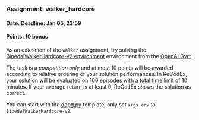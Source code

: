 ### Assignment: walker_hardcore
#### Date: Deadline: Jan 05, 23:59
#### Points: 10 bonus

As an extesnion of the `walker` assignment, try solving the
[BipedalWalkerHardcore-v2 environment](https://gym.openai.com/envs/BipedalWalkerHardcore-v2)
environment from the [OpenAI Gym](https://gym.openai.com/).

The task is a _competition only_ and at most 10 points will be awarded according to
relative ordering of your solution performances. In ReCodEx, your solution
will be evaluated on 100 episodes with a total time limit of 10 minutes.
If your average return is at least 0, ReCodEx shows the solution as correct.

You can start with the [ddpg.py](https://github.com/ufal/npfl122/tree/master/labs/08/ddpg.py)
template, only set `args.env` to `BipedalWalkerHardcore-v2`.
